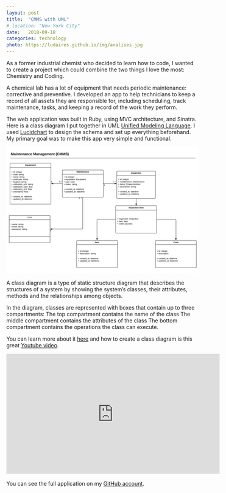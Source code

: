 ```yaml
---
layout: post
title:  "CMMS with UML"
# location: "New York City"
date:   2018-09-18 
categories: technology
photo: https://ludaires.github.io/img/analises.jpg
---
```

As a former industrial chemist who decided to learn how to code, I wanted to create a project which could combine the two things I love the most: Chemistry and Coding. 

A chemical lab has a lot of equipment that needs periodic maintenance: corrective and preventive. I developed an app to help technicians to keep a record of all assets they are responsible for, including scheduling, track maintenance, tasks, and keeping a record of the work they perform.  

The web application was built in Ruby, using MVC architecture, and Sinatra. Here is a class diagram I put together in UML [Unified Modeling Language](https://en.wikipedia.org/wiki/Unified_Modeling_Language). I used [Lucidchart](https://www.lucidchart.com "Lucidchart's Homepage") to design the schema and set up everything beforehand. My primary goal was to make this app very simple and functional.

![Class Diagram](/img/class_diagram.png)

A class diagram is a type of static structure diagram that describes the structures of a system by showing the system’s classes, their attributes, methods and the relationships among objects.

In the diagram, classes are represented with boxes that contain up to three compartments:
The top compartment contains the name of the class
The middle compartment contains the attributes of the class
The bottom compartment contains the operations the class can execute. 

You can learn more about it [here](https://en.wikipedia.org/wiki/Class_diagram "Wikipedia") and how to create a class diagram is this great [Youtube video](https://youtu.be/UI6lqHOVHic "Youtube"). 

<iframe width="560" height="315" src="https://www.youtube.com/embed/UI6lqHOVHic" frameborder="0" allow="accelerometer; autoplay; encrypted-media; gyroscope; picture-in-picture" allowfullscreen></iframe>

You can see the full application on my [GitHub account](https://github.com/ludaires/maintenance_management_sinatra_app "Ludmilla's GitHub"). 
